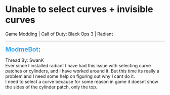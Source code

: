 # Unable to select curves + invisible curves
Game Modding | Call of Duty: Black Ops 3 | Radiant

---
<strong style="font-size: 1.4em;"><span style="text-decoration: underline;text-decoration-color: #34a7f9;"><span style="color:#34a7f9;">ModmeBot</span></span>:</strong>

<p>Thread By: SwanK<br />Ever since I installed radiant I have had this issue with selecting curve patches or cylinders, and I have worked around it. But this time its really a problem and I need some help on figuring out why I cant do it.<br />I need to select a curve because for some reason in game it doesnt show the sides of the cylinder patch, only the top.</p>
